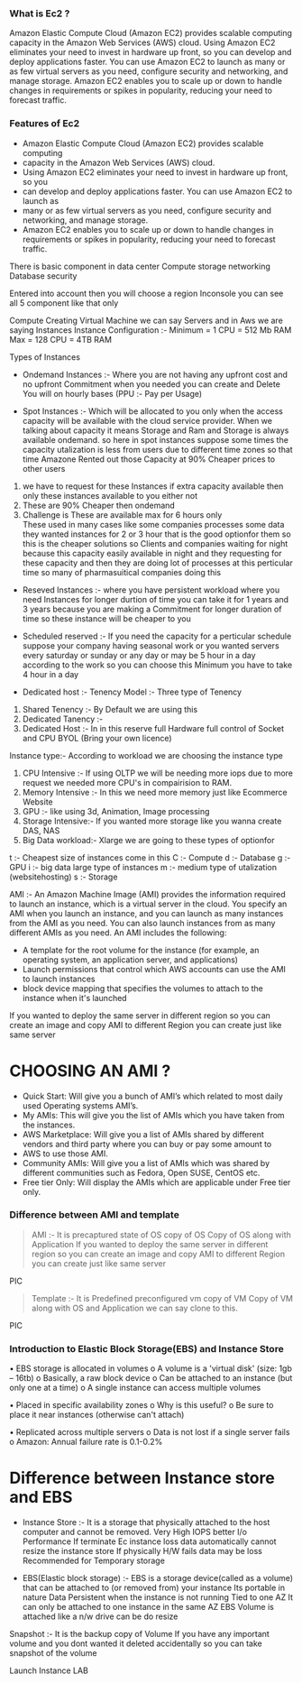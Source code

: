 ### What is Ec2 ?
Amazon Elastic Compute Cloud (Amazon EC2) provides scalable computing capacity in the Amazon Web Services (AWS) cloud.
Using Amazon EC2 eliminates your need to invest in hardware up front, so you can develop and deploy applications faster. You can use Amazon EC2 
to launch as many or as few virtual servers as you need, configure security and networking, and manage storage.
Amazon EC2 enables you to scale up or down to handle changes in requirements or spikes in popularity, reducing your need to forecast traffic.

### Features of Ec2
 * Amazon Elastic Compute Cloud (Amazon EC2) provides scalable computing
 * capacity in the Amazon Web Services (AWS) cloud.
 * Using Amazon EC2 eliminates your need to invest in hardware up front, so you
 * can develop and deploy applications faster. You can use Amazon EC2 to launch as
 * many or as few virtual servers as you need, configure security and networking, and manage storage.
 * Amazon EC2 enables you to scale up or down to handle changes in requirements or spikes in popularity, reducing your need to forecast traffic.

 There is basic component in data center
Compute
storage
networking
Database
security

Entered into account then you will choose a region
Inconsole you can see all 5 component like that only

Compute
Creating Virtual Machine we can say Servers and in Aws we are saying Instances
Instance Configuration :-
Minimum = 1 CPU = 512 Mb RAM
Max = 128 CPU = 4TB RAM

Types of Instances

* Ondemand Instances :- Where you are not having any upfront cost and no upfront Commitment when you needed you can create and Delete You
will on hourly bases (PPU :- Pay per Usage)

* Spot Instances :- Which will be allocated to you only when the access capacity will be available with the cloud service provider.
When we talking about capacity it means Storage and Ram and Storage is always available ondemand.
so here in spot instances suppose some times the capacity utalization is less from users due to different time zones so that time 
Amazone Rented out those Capacity at 90% Cheaper prices to other users
1. we have to request for these Instances if extra capacity available then only these instances available to you either not
2. These are 90% Cheaper then ondemand 
3. Challenge is These are available max for 6 hours only  
These used in many cases like some companies processes some data they wanted instances for 2 or 3 hour that is the good optionfor them so 
this is the cheaper solutions so Clients and companies waiting for night because this capacity easily available in night and they
requesting for these capacity and then they are doing lot of processes at this perticular time so many of pharmasuitical companies doing 
this

* Reseved Instances :- where you have persistent workload where you need Instances for longer durtion of time
you can take it for 1 years and 3 years because you are making a Commitment for longer duration of time so these instance will be cheaper
to you 

* Scheduled reserved :- If you need the capacity for a perticular schedule suppose your company having seasonal work or you wanted 
servers every saturday or sunday or any day or may be 5 hour in a day according to the work so you can choose this
Minimum you have to take 4 hour in a day 

* Dedicated host :- 
Tenency Model :- Three type of Tenency
1. Shared Tenency :- By Default we are using this
2. Dedicated Tanency :-
3. Dedicated Host :- In in this reserve full Hardware full control of Socket and CPU
BYOL (Bring your own licence) 

Instance type:- According to workload we are choosing the instance type
1. CPU Intensive :- If using OLTP we will be needing more iops due to more request we needed more CPU's in 
compairision to RAM.
2. Memory Intensive :- In this we need more memory just like Ecommerce Website
3. GPU :- like using 3d, Animation, Image processing
4. Storage Intensive:- If you wanted more storage like you wanna create DAS, NAS
5. Big Data workload:- Xlarge 
we are going to these types of optionfor

t :- Cheapest size of instances come in this
C :- Compute 
d :- Database
g :- GPU
i :- big data large type of instances
m :- medium type of utalization (websitehosting)
s :- Storage

AMI :- An Amazon Machine Image (AMI) provides the information required to launch an instance, which is a virtual server in the cloud. 
You specify an AMI when you launch an instance, and you can launch as many instances from the AMI as you need. You can also launch 
instances from as many different AMIs as you need.
An AMI includes the following:
 - A template for the root volume for the instance (for example, an operating system, an application server, and applications)
 - Launch permissions that control which AWS accounts can use the AMI to launch instances
 -  block device mapping that specifies the volumes to attach to the instance when it's launched

If you wanted to deploy the same server in different region so you can create an image and copy AMI to different Region you can create 
just like same server

# CHOOSING AN AMI ?
- Quick Start: Will give you a bunch of AMI’s which related to most daily used Operating systems AMI’s.
- My AMIs: This will give you the list of AMIs which you have taken from the instances.
- AWS Marketplace: Will give you a list of AMIs shared by different vendors and third party where you can buy or pay some amount to 
- AWS to use those AMI.
- Community AMIs: Will give you a list of AMIs which was shared by different communities such as Fedora, Open SUSE, CentOS etc.
- Free tier Only: Will display the AMIs which are applicable under Free tier only.

### Difference between AMI and template
> AMI :- It is precaptured state of OS copy of OS
Copy of OS along with Application 
If you wanted to deploy the same server in different region so you can create an image and copy AMI to different Region you can create 
just like same server 

PIC

> Template :- It is  Predefined preconfigured vm copy of VM
Copy of VM along with OS and Application
we can say clone to this.

PIC
### Introduction to Elastic Block Storage(EBS) and Instance Store

• EBS storage is allocated in volumes
o A volume is a 'virtual disk' (size: 1gb – 16tb)
o Basically, a raw block device
o Can be attached to an instance (but only one at a time)
o A single instance can access multiple volumes

• Placed in specific availability zones
o Why is this useful?
o Be sure to place it near instances (otherwise can't attach)

• Replicated across multiple servers
o Data is not lost if a single server fails
o Amazon: Annual failure rate is 0.1-0.2%

# Difference between Instance store and EBS
- Instance Store :- It is a storage that physically attached to the host computer and cannot be removed. 
Very High IOPS better I/o Performance
If terminate Ec instance loss data automatically
cannot resize the instance store
If physically H/W fails data may be loss
Recommended for
Temporary storage

- EBS(Elastic block storage) :- EBS is a storage device(called as a volume) that can be attached to (or removed
from) your instance
Its portable in nature
Data Persistent when the instance is not running
Tied to one AZ
It can only be attached to one instance in the same AZ
EBS Volume is attached like a n/w drive
can be do resize 

Snapshot :-  It is the backup copy of Volume 
If you have any important volume and you dont wanted it deleted accidentally so you can take snapshot of the
volume 


Launch Instance 
LAB









